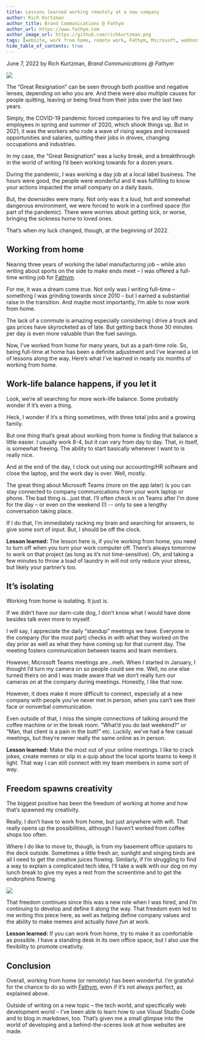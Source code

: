 ```yaml
---
title: Lessons learned working remotely at a new company
author: Rich Kurtzman
author_title: Brand Communications @ Fathym
author_url: https://www.fathym.com
author_image_url: https://github.com/richkurtzman.png
tags: [website, work from home, remote work, Fathym, Microsoft, webhost]
hide_table_of_contents: true
---
```


June 7, 2022 by Rich Kurtzman, _Brand Communications @ Fathym_

![](https://www.fathym.com/img/work-from-home2.jpg) 

The “Great Resignation” can be seen through both positive and negative lenses, depending on who you are. And there were also multiple causes for people quitting, leaving or being fired from their jobs over the last two years.  

Simply, the COVID-19 pandemic forced companies to fire and lay off many employees in spring and summer of 2020, which shook things up. But in 2021, it was the workers who rode a wave of rising wages and increased opportunities and salaries, quitting their jobs in droves, changing occupations and industries.  

In my case, the “Great Resignation” was a lucky break, and a breakthrough in the world of writing I’d been working towards for a dozen years.  

During the pandemic, I was working a day job at a local label business. The hours were good, the people were wonderful and it was fulfilling to know your actions impacted the small company on a daily basis.  

But, the downsides were many. Not only was it a loud, hot and somewhat dangerous environment, we were forced to work in a confined space (for part of the pandemic). There were worries about getting sick, or worse, bringing the sickness home to loved ones.  

That’s when my luck changed, though, at the beginning of 2022.  

## Working from home 

Nearing three years of working the label manufacturing job – while also writing about sports on the side to make ends meet – I was offered a full-time writing job for [Fathym](https://www.fathym.com).  

For me, it was a dream come true. Not only was I writing full-time – something I was grinding towards since 2010 – but I earned a substantial raise in the transition. And maybe most importantly, I’m able to now work from home.  

The lack of a commute is amazing especially considering I drive a truck and gas prices have skyrocketed as of late. But getting back those 30 minutes per day is even more valuable than the fuel savings.  

Now, I’ve worked from home for many years, but as a part-time role. So, being full-time at home has been a definite adjustment and I’ve learned a lot of lessons along the way. Here’s what I’ve learned in nearly six months of working from home. 

## Work-life balance happens, if you let it 

Look, we’re all searching for more work-life balance. Some probably wonder if it’s even a thing.  

Heck, I wonder if it’s a thing sometimes, with three total jobs and a growing family.  

But one thing that’s great about working from home is finding that balance a little easier. I usually work 8-4, but it can vary from day to day. That, in itself, is somewhat freeing. The ability to start basically whenever I want to is really nice.  

And at the end of the day, I clock out using our accounting/HR software and close the laptop, and the work day is over. Well, mostly.  

The great thing about Microsoft Teams (more on the app later) is you can stay connected to company communications from your work laptop or phone. The bad thing is...just that. I’ll often check in on Teams after I’m done for the day – or even on the weekend (!) -- only to see a lengthy conversation taking place.  

If I do that, I’m immediately racking my brain and searching for answers, to give some sort of input. But, I should be off the clock.  

**Lesson learned:** The lesson here is, if you’re working from home, you need to turn off when you turn your work computer off. There’s always tomorrow to work on that project (as long as it’s not time-sensitive). Oh, and taking a few minutes to throw a load of laundry in will not only reduce your stress, but likely your partner’s too. 

## It’s isolating 

Working from home is isolating. It just is. 

If we didn’t have our darn-cute dog, I don’t know what I would have done besides talk even more to myself.  

I will say, I appreciate the daily “standup” meetings we have. Everyone in the company (for the most part) checks in with what they worked on the day prior as well as what they have coming up for that current day. The meeting fosters communication between teams and team members.  

However, Microsoft Teams meetings are...meh. When I started in January, I thought I’d turn my camera on so people could see me. Well, no one else turned theirs on and I was made aware that we don’t really turn our cameras on at the company during meetings. Honestly, I like that now.  

However, it does make it more difficult to connect, especially at a new company with people you’ve never met in person, when you can’t see their face or nonverbal communication.  

Even outside of that, I miss the simple connections of talking around the coffee machine or in the break room. “What’d you do last weekend?” or “Man, that client is a pain in the butt!” etc. Luckily, we’ve had a few casual meetings, but they’re never really the same online as in person. 

**Lesson learned:** Make the most out of your online meetings. I like to crack jokes, create memes or slip in a quip about the local sports teams to keep it light. That way I can still connect with my team members in some sort of way. 

## Freedom spawns creativity 

The biggest positive has been the freedom of working at home and how that’s spawned my creativity.  

Really, I don’t have to work from home, but just anywhere with wifi. That really opens up the possibilities, although I haven’t worked from coffee shops too often.  

Where I do like to move to, though, is from my basement office upstairs to the deck outside. Sometimes a little fresh air, sunlight and singing birds are all I need to get the creative juices flowing. Similarly, if I’m struggling to find a way to explain a complicated tech idea, I’ll take a walk with our dog on my lunch break to give my eyes a rest from the screentime and to get the endorphins flowing. 

![](https://www.fathym.com/img/work-from-home1.jpg)

That freedom continues since this was a new role when I was hired, and I’m continuing to develop and define it along the way. That freedom even led to me writing this piece here, as well as helping define company values and the ability to make memes and actually *have fun* at work.  

**Lesson learned:** If you can work from home, try to make it as comfortable as possible. I have a standing desk in its own office space, but I also use the flexibility to promote creativity.  

## Conclusion 

Overall, working from home (or remotely) has been wonderful. I’m grateful for the chance to do so with [Fathym](https://www.fathym.com/dashboard), even if it’s not always perfect, as explained above.  

Outside of writing on a new topic – the tech world, and specifically web development world – I've been able to learn how to use Visual Studio Code and to blog in markdown, too. That’s given me a small glimpse into the world of developing and a behind-the-scenes look at how websites are made.  